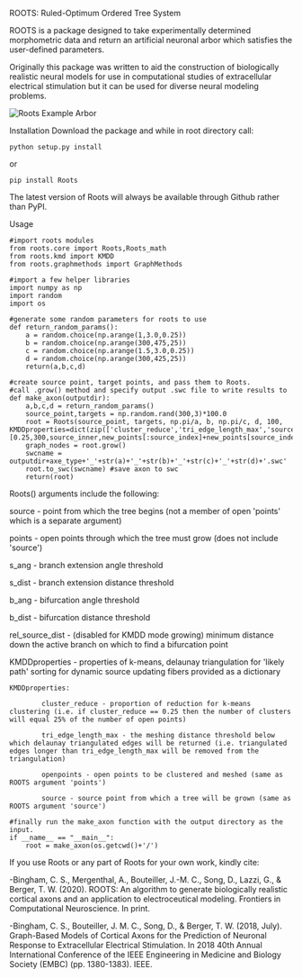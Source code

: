 ROOTS: Ruled-Optimum Ordered Tree System

ROOTS is a package designed to take experimentally determined morphometric data and return an artificial neuronal arbor which satisfies the user-defined parameters.

Originally this package was written to aid the construction of biologically realistic neural models for use in computational studies of extracellular electrical stimulation but it can be used for diverse neural modeling problems.

![Roots Example Arbor](https://github.com/bingsome/Roots/blob/master/docs/gif.gif)

Installation
Download the package and while in root directory call: 
```
python setup.py install
```
or 

```
pip install Roots
```
The latest version of Roots will always be available through Github rather than PyPI.

Usage

```
#import roots modules
from roots.core import Roots,Roots_math
from roots.kmd import KMDD
from roots.graphmethods import GraphMethods

#import a few helper libraries
import numpy as np
import random
import os

#generate some random parameters for roots to use
def return_random_params():
	a = random.choice(np.arange(1,3.0,0.25))
	b = random.choice(np.arange(300,475,25))
	c = random.choice(np.arange(1.5,3.0,0.25))
	d = random.choice(np.arange(300,425,25))
	return(a,b,c,d)

#create source point, target points, and pass them to Roots.
#call .grow() method and specify output .swc file to write results to
def make_axon(outputdir):
	a,b,c,d = return_random_params()
	source_point,targets = np.random.rand(300,3)*100.0
	root = Roots(source_point, targets, np.pi/a, b, np.pi/c, d, 100, KMDDproperties=dict(zip(['cluster_reduce','tri_edge_length_max','source','open_points'],[0.25,300,source_inner,new_points[:source_index]+new_points[source_index+1:]])))
	graph_nodes = root.grow()
	swcname = outputdir+axe_type+'_'+str(a)+'_'+str(b)+'_'+str(c)+'_'+str(d)+'.swc'
	root.to_swc(swcname) #save axon to swc
	return(root)

```

Roots() arguments include the following:

source - point from which the tree begins (not a member of open 'points' which is a separate argument)

points - open points through which the tree must grow (does not include 'source')

s_ang - branch extension angle threshold

s_dist - branch extension distance threshold

b_ang - bifurcation angle threshold

b_dist - bifurcation distance threshold

rel_source_dist - (disabled for KMDD mode growing) minimum distance down the active branch on which to find a bifurcation point

KMDDproperties - properties of k-means, delaunay triangulation for 'likely path' sorting for dynamic source updating fibers provided as a dictionary

	KMDDproperties:
	
			cluster_reduce - proportion of reduction for k-means clustering (i.e. if cluster_reduce == 0.25 then the number of clusters will equal 25% of the number of open points)
			
			tri_edge_length_max - the meshing distance threshold below which delaunay triangulated edges will be returned (i.e. triangulated edges longer than tri_edge_length_max will be removed from the triangulation)
			
			openpoints - open points to be clustered and meshed (same as ROOTS argument 'points')
			
			source - source point from which a tree will be grown (same as ROOTS argument 'source')


```
#finally run the make_axon function with the output directory as the input.
if __name__ == "__main__":
	root = make_axon(os.getcwd()+'/')
```

If you use Roots or any part of Roots for your own work, kindly cite:

-Bingham, C. S., Mergenthal, A., Bouteiller, J.-M. C., Song, D., Lazzi, G., & Berger, T. W. (2020). ROOTS: An algorithm to generate biologically realistic cortical axons and an application to electroceutical modeling. Frontiers in Computational Neuroscience. In print.

-Bingham, C. S., Bouteiller, J. M. C., Song, D., & Berger, T. W. (2018, July). Graph-Based Models of Cortical Axons for the Prediction of Neuronal Response to Extracellular Electrical Stimulation. In 2018 40th Annual International Conference of the IEEE Engineering in Medicine and Biology Society (EMBC) (pp. 1380-1383). IEEE.
